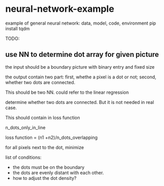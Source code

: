 # neural-network-example
example of general neural network: data, model, code, environment
pip install tqdm


TODO:


## use NN to determine dot array for given picture


the input should be a boundary picture with binary entry and fixed size

the output contain two part: first, whethe a pixel is a dot or not; second, whether two dots are connected.

This should be two NN. could refer to the linear regression


determine whether two dots are connected. But it is not needed in real case.

This should contain in loss function

n_dots_only_in_line

loss function = (n1 +n2)/n_dots_overlapping


for all pixels next to the dot,
minimize 


list of conditions:
- the dots must be on the boundary
- the dots are evenly distant with each other.
- how to adjust the dot density?



